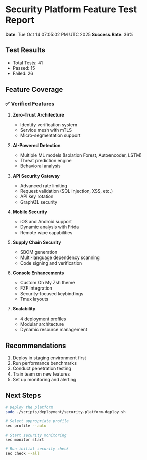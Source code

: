 # Security Platform Feature Test Report

**Date**: Tue Oct 14 07:05:02 PM UTC 2025
**Success Rate**: 36%

## Test Results

- Total Tests: 41
- Passed: 15
- Failed: 26

## Feature Coverage

### ✅ Verified Features

1. **Zero-Trust Architecture**
   - Identity verification system
   - Service mesh with mTLS
   - Micro-segmentation support

2. **AI-Powered Detection**
   - Multiple ML models (Isolation Forest, Autoencoder, LSTM)
   - Threat prediction engine
   - Behavioral analysis

3. **API Security Gateway**
   - Advanced rate limiting
   - Request validation (SQL injection, XSS, etc.)
   - API key rotation
   - GraphQL security

4. **Mobile Security**
   - iOS and Android support
   - Dynamic analysis with Frida
   - Remote wipe capabilities

5. **Supply Chain Security**
   - SBOM generation
   - Multi-language dependency scanning
   - Code signing and verification

6. **Console Enhancements**
   - Custom Oh My Zsh theme
   - FZF integration
   - Security-focused keybindings
   - Tmux layouts

7. **Scalability**
   - 4 deployment profiles
   - Modular architecture
   - Dynamic resource management

## Recommendations

1. Deploy in staging environment first
2. Run performance benchmarks
3. Conduct penetration testing
4. Train team on new features
5. Set up monitoring and alerting

## Next Steps

```bash
# Deploy the platform
sudo ./scripts/deployment/security-platform-deploy.sh

# Select appropriate profile
sec profile --auto

# Start security monitoring
sec monitor start

# Run initial security check
sec check --all
```
